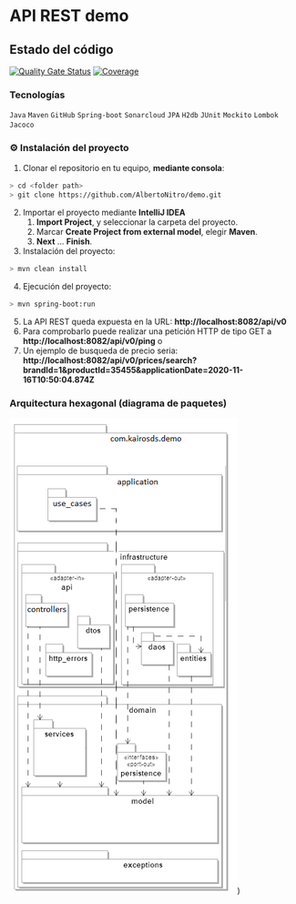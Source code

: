 # API REST demo

## Estado del código
[![Quality Gate Status](https://sonarcloud.io/api/project_badges/measure?project=AlbertoNitro_demo&metric=alert_status)](https://sonarcloud.io/summary/new_code?id=AlbertoNitro_demo)
[![Coverage](https://sonarcloud.io/api/project_badges/measure?project=AlbertoNitro_demo&metric=coverage)](https://sonarcloud.io/summary/new_code?id=AlbertoNitro_demo)

### Tecnologías

`Java` `Maven` `GitHub` `Spring-boot` `Sonarcloud` `JPA` `H2db` `JUnit` `Mockito` `Lombok` `Jacoco`

### :gear: Instalación del proyecto
1. Clonar el repositorio en tu equipo, **mediante consola**:
```sh
> cd <folder path>
> git clone https://github.com/AlbertoNitro/demo.git
```
2. Importar el proyecto mediante **IntelliJ IDEA**
    1. **Import Project**, y seleccionar la carpeta del proyecto.
    2. Marcar **Create Project from external model**, elegir **Maven**.
    3. **Next** … **Finish**.
3. Instalación del proyecto:
```sh
> mvn clean install 
```
4. Ejecución del proyecto:
```sh
> mvn spring-boot:run 
```
5. La API REST queda expuesta en la URL: **http://localhost:8082/api/v0**
6. Para comprobarlo puede realizar una petición HTTP de tipo GET a **http://localhost:8082/api/v0/ping** o 
7. Un ejemplo de busqueda de precio seria: **http://localhost:8082/api/v0/prices/search?brandId=1&productId=35455&applicationDate=2020-11-16T10:50:04.874Z**

### Arquitectura hexagonal (diagrama de paquetes)
![Arquitectura hexagonal - Diagrama de paquetes](docs/diagrama-de-paquetes.png))


